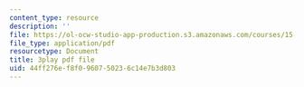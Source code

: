 ```yaml
---
content_type: resource
description: ''
file: https://ol-ocw-studio-app-production.s3.amazonaws.com/courses/15-071-the-analytics-edge-spring-2017/44ff276ef8f0960750236c14e7b3d803_ruFpq-_wpc0.pdf
file_type: application/pdf
resourcetype: Document
title: 3play pdf file
uid: 44ff276e-f8f0-9607-5023-6c14e7b3d803
---
```

